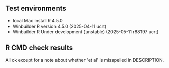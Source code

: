 ## Test environments
* local Mac install R 4.5.0
* Winbuilder R version 4.5.0 (2025-04-11 ucrt)
* Winbuilder R Under development (unstable) (2025-05-11 r88197 ucrt)

## R CMD check results
All ok except for a note about whether 'et al' is misspelled in DESCRIPTION.
